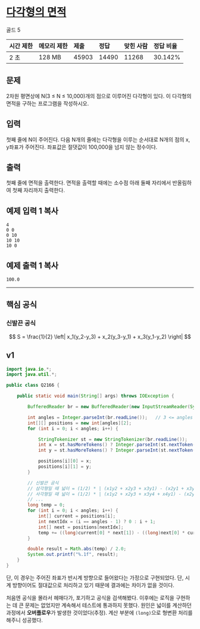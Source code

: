 # [다각형의 면적](https://www.acmicpc.net/problem/2166)

골드 5

| 시간 제한 | 메모리 제한 | 제출  | 정답  | 맞힌 사람 | 정답 비율 |
| :-------- | :---------- | :---- | :---- | :-------- | :-------- |
| 2 초      | 128 MB      | 45903 | 14490 | 11268     | 30.142%   |

## 문제

2차원 평면상에 N(3 ≤ N ≤ 10,000)개의 점으로 이루어진 다각형이 있다. 이 다각형의 면적을 구하는 프로그램을 작성하시오.

## 입력

첫째 줄에 N이 주어진다. 다음 N개의 줄에는 다각형을 이루는 순서대로 N개의 점의 x, y좌표가 주어진다. 좌표값은 절댓값이 100,000을 넘지 않는 정수이다.

## 출력

첫째 줄에 면적을 출력한다. 면적을 출력할 때에는 소수점 아래 둘째 자리에서 반올림하여 첫째 자리까지 출력한다.

## 예제 입력 1 복사

```
4
0 0
0 10
10 10
10 0
```

## 예제 출력 1 복사

```
100.0
```



---



## 핵심 공식

### 신발끈 공식

$$
S = \frac{1}{2} \left| x_1(y_2-y_3) + x_2(y_3-y_1) + x_3(y_1-y_2) \right|
$$

## v1 

```java
import java.io.*;
import java.util.*;

public class Q2166 {

    public static void main(String[] args) throws IOException {

        BufferedReader br = new BufferedReader(new InputStreamReader(System.in));

        int angles = Integer.parseInt(br.readLine());   // 3 <= angles <= 10,000
        int[][] positions = new int[angles][2];
        for (int i = 0; i < angles; i++) {

            StringTokenizer st = new StringTokenizer(br.readLine());
            int x = st.hasMoreTokens() ? Integer.parseInt(st.nextToken()) : 0;
            int y = st.hasMoreTokens() ? Integer.parseInt(st.nextToken()) : 0;

            positions[i][0] = x;
            positions[i][1] = y;
        }

        // 신발끈 공식
        // 삼각형일 때 넓이 = (1/2) * | (x1y2 + x2y3 + x3y1) - (x2y1 + x3y2 + x1y3) |
        // 사각형일 때 넓이 = (1/2) * | (x1y2 + x2y3 + x3y4 + x4y1) - (x2y1 + x3y2 + x4y3 + x1y4) |
        // ...
        long temp = 0;
        for (int i = 0; i < angles; i++) {
            int[] current = positions[i];
            int nextIdx = (i == angles - 1) ? 0 : i + 1;
            int[] next = positions[nextIdx];
            temp += ((long)current[0] * next[1]) - ((long)next[0] * current[1]);
        }

        double result = Math.abs(temp) / 2.0;
        System.out.printf("%.1f", result);
    }
}
```

단, 이 경우는 주어진 좌표가 반시계 방향으로 들어왔다는 가정으로 구현되었다. 단, 시계 방향이어도 절대값으로 처리하고 있기 때문에 결과에는 차이가 없을 것이다. 

처음엔 공식을 몰라서 헤매다가, 포기하고 공식을 검색해봤다. 이후에는 로직을 구현하는 데 큰 문제는 없었지만 계속해서 테스트에 통과하지 못했다. 원인은 넓이를 계산하던 과정에서 **오버플로우**가 발생한 것이었다(추정). 계산 부분에 `(long)`으로 형변환 처리를 해주니 성공했다.
